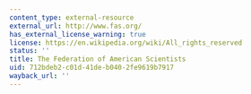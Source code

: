 ```yaml
---
content_type: external-resource
external_url: http://www.fas.org/
has_external_license_warning: true
license: https://en.wikipedia.org/wiki/All_rights_reserved
status: ''
title: The Federation of American Scientists
uid: 712bdeb2-c01d-41de-b040-2fe9619b7917
wayback_url: ''
---
```

